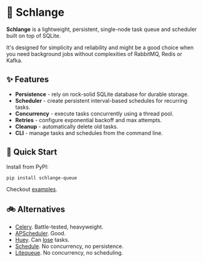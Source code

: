 # 🐍 Schlange

**Schlange** is a lightweight, persistent, single-node task queue and scheduler
built on top of SQLite.

It's designed for simplicity and reliability and might be a good choice when
you need background jobs without complexities of RabbitMQ, Redis or Kafka.

## ✨ Features

- **Persistence** - rely on rock-solid SQLite database for durable storage.
- **Scheduler** - create persistent interval-based schedules for recurring tasks.
- **Concurrency** - execute tasks concurrently using a thread pool.
- **Retries** - configure exponential backoff and max attempts.
- **Cleanup** - automatically delete old tasks.
- **CLI** - manage tasks and schedules from the command line.

## 🚀 Quick Start

Install from PyPI:

```bash
pip install schlange-queue
```

Checkout [examples](examples).

## 🚲 Alternatives

- [Celery](https://github.com/celery/celery). Battle-tested, heavyweight.
- [APScheduler](https://github.com/agronholm/apscheduler). Good.
- [Huey](https://github.com/coleifer/huey). Can [lose](https://github.com/coleifer/huey/issues/418) tasks.
- [Schedule](https://github.com/dbader/schedule). No concurrency, no persistence.
- [Litequeue](https://github.com/litements/litequeue). No concurrency, no scheduling.
